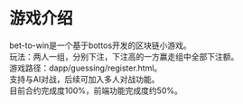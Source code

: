 # 游戏介绍
bet-to-win是一个基于bottos开发的区块链小游戏。<br />
玩法：两人一组，分别下注，下注高的一方赢走组中全部下注额。<br />
游戏路径：dapp/guessing/register.html。<br />
支持与AI对战，后续可加入多人对战功能。<br />
目前合约完成度100%，前端功能完成度约50%。<br />

